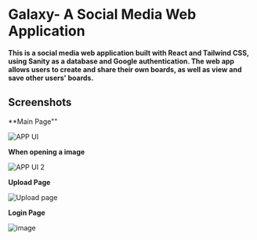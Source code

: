 # Galaxy- A Social Media Web Application
**This is a social media web application built with React and Tailwind CSS, using Sanity as a database and Google authentication. The web app allows users to create and share their own boards, as well as view and save other users' boards.**

## Screenshots
**Main Page""

![APP UI](https://user-images.githubusercontent.com/85501675/225076734-affb6ac4-6f03-40ce-bad9-c616f9d99260.png)

**When opening a image**

![APP UI 2](https://user-images.githubusercontent.com/85501675/225076869-3738d5a3-47c2-4151-91d9-8b46219a6cfa.png)

**Upload Page**

![Upload page](https://user-images.githubusercontent.com/85501675/225076949-98abbfb1-1761-4bad-8291-9dbabb13d1c8.png)

**Login Page**

![image](https://user-images.githubusercontent.com/85501675/225077113-5974bdb9-22e3-46d5-8b0d-e8d470f63f7f.png)
